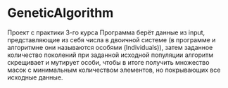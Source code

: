 # GeneticAlgorithm
Проект с практики 3-го курса
Программа берёт данные из input, представляющие из себя числа в двоичной системе (в программе и алгоритмне они называются особями (Individuals)), затем заданное количество поколений при заданной исходной популяции алгоритм скрещивает и мутирует особи, чтобы в итоге получить множество масок с минимальным количеством элементов, но покрывающих все исходные данные.
